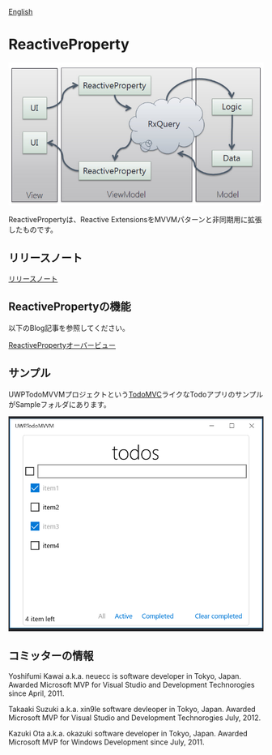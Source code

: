 [English](README.md)

ReactiveProperty
================

![ReactiveProperty overview](Images/rpsummary.png)

ReactivePropertyは、Reactive ExtensionsをMVVMパターンと非同期用に拡張したものです。

## リリースノート

[リリースノート](ReleaseNote-ja.md)

## ReactivePropertyの機能

以下のBlog記事を参照してください。

[ReactivePropertyオーバービュー](http://blog.okazuki.jp/entry/2015/12/05/221154)

## サンプル

UWPTodoMVVMプロジェクトという[TodoMVC](http://todomvc.com/)ライクなTodoアプリのサンプルがSampleフォルダにあります。

![TodoMVVM](Images/todomvvm.png)

## コミッターの情報

Yoshifumi Kawai a.k.a. neuecc is software developer in Tokyo, Japan.
Awarded Microsoft MVP for Visual Studio and Development Technorogies since April, 2011.

Takaaki Suzuki a.k.a. xin9le software devleoper in Tokyo, Japan.
Awarded Microsoft MVP for Visual Studio and Development Technorogies July, 2012.

Kazuki Ota a.k.a. okazuki software developer in Tokyo, Japan.
Awarded Microsoft MVP for Windows Development since July, 2011.
